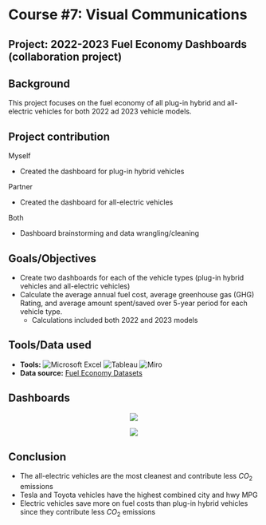 # Course #7: Visual Communications
## Project: 2022-2023 Fuel Economy Dashboards (collaboration project)

## Background
This project focuses on the fuel economy of all plug-in hybrid and all-electric vehicles for both 2022 ad 2023 vehicle models.

## Project contribution
Myself
 - Created the dashboard for plug-in hybrid vehicles
 
Partner
 - Created the dashboard for all-electric vehicles
 
Both
 - Dashboard brainstorming and data wrangling/cleaning
 
## Goals/Objectives
* Create two dashboards for each of the vehicle types (plug-in hybrid vehicles and all-electric vehicles)
* Calculate the average annual fuel cost, average greenhouse gas (GHG) Rating, and average amount spent/saved over 5-year period for each vehicle type.
    - Calculations included both 2022 and 2023 models


## Tools/Data used
* **Tools:** ![Microsoft Excel](https://img.shields.io/badge/Tool-Microsoft_Excel-informational?style=flat&logo=microsoft-excel&logoColor=white&color=008080)
![Tableau](https://img.shields.io/badge/BI-Tableau-informational?style=flat&logo=Tableau&logoColor=white&color=008080)
![Miro](https://img.shields.io/badge/Tool-Miro-informational?style=flat&logo=Miro&logoColor=white&color=008080)
* **Data source:** [Fuel Economy Datasets](https://www.fueleconomy.gov/feg/download.shtml)

## Dashboards
<p align = "center">
    <img src = https://github.com/collinbashore/data-science-and-analytics-portfolio/blob/main/Visual%20Communications/Fuel%20Economy%20Plug-in%20Hybrid%20Vehicles%20Dashboard%20(2022-2023).jpg> 
<p/>

<p align = "center">
    <img src = https://github.com/collinbashore/data-science-and-analytics-portfolio/blob/main/Visual%20Communications/Fuel%20Economy%20Electric%20Vehicles%20Dashboad%20(2022-2023).jpg>
<p/>

## Conclusion
 - The all-electric vehicles are the most cleanest and contribute less $CO_2$ emissions
 - Tesla and Toyota vehicles have the highest combined city and hwy MPG
 - Electric vehicles save more on fuel costs than plug-in hybrid vehicles since they contribute less $CO_2$ emissions 